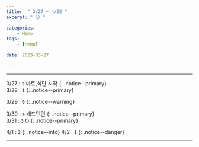```yaml
---
title:  " 3/27 ~ 4/02 "
excerpt: " 😐 "

categories:
    - Memo
tags:
    - [Memo]

date: 2023-03-27

---
```

- - -
<!-- 약 -->

3/27 : `2` 마트,식단 시작 <!--84-->
{: .notice--primary}  
3/28 : `1` 
{: .notice--primary}  

3/29 : `0` 
{: .notice--warning}  

3/30 : `4`  배드민텬
{: .notice--primary}  
3/31 : `3`  O
{: .notice--primary} 


4/1 : `2` 
{: .notice--info} 
4/2 : `1` 
{: .notice--danger}  


<!-- {: .notice}
{: .notice--primary}
{: .notice--info}
{: .notice--warning}
{: .notice--success}
{: .notice--danger} 
😄 😐 🙁 😡
-->
- - -